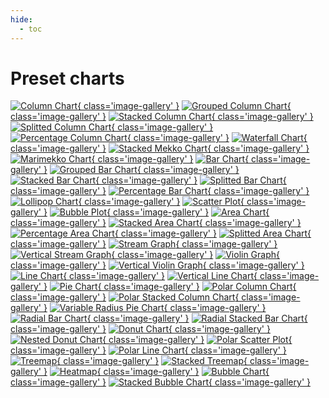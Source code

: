 ```yaml
---
hide:
  - toc
---
```


# Preset charts
<script src="../../assets/javascripts/thumbs.js"></script>
[![Column Chart](./02_C_R_column.png){ class='image-gallery' }](./02_C_R_column.md)
[![Grouped Column Chart](./03_C_R_grouped_column_negative.png){ class='image-gallery' }](./03_C_R_grouped_column_negative.md)
[![Stacked Column Chart](./04_C_R_stacked_column.png){ class='image-gallery' }](./04_C_R_stacked_column.md)
[![Splitted Column Chart](./05_C_R_splitted_column.png){ class='image-gallery' }](./05_C_R_splitted_column.md)
[![Percentage Column Chart](./06_C_R_percentage_column.png){ class='image-gallery' }](./06_C_R_percentage_column.md)
[![Waterfall Chart](./08_C_R_waterfall.png){ class='image-gallery' }](./08_C_R_waterfall.md)
[![Stacked Mekko Chart](./09_C_R_stacked_mekko.png){ class='image-gallery' }](./09_C_R_stacked_mekko.md)
[![Marimekko Chart](./10_C_R_marimekko.png){ class='image-gallery' }](./10_C_R_marimekko.md)
[![Bar Chart](./13_C_R_bar_negative.png){ class='image-gallery' }](./13_C_R_bar_negative.md)
[![Grouped Bar Chart](./14_C_R_grouped_bar_negative.png){ class='image-gallery' }](./14_C_R_grouped_bar_negative.md)
[![Stacked Bar Chart](./15_C_R_stacked_bar.png){ class='image-gallery' }](./15_C_R_stacked_bar.md)
[![Splitted Bar Chart](./16_C_R_splitted_bar.png){ class='image-gallery' }](./16_C_R_splitted_bar.md)
[![Percentage Bar Chart](./17_C_R_percentage_bar.png){ class='image-gallery' }](./17_C_R_percentage_bar.md)
[![Lollipop Chart](./20_C_C_lollipop_chart.png){ class='image-gallery' }](./20_C_C_lollipop_chart.md)
[![Scatter Plot](./22_C_C_scatter.png){ class='image-gallery' }](./22_C_C_scatter.md)
[![Bubble Plot](./24_C_C_bubbleplot.png){ class='image-gallery' }](./24_C_C_bubbleplot.md)
[![Area Chart](./27_C_A_area_negative.png){ class='image-gallery' }](./27_C_A_area_negative.md)
[![Stacked Area Chart](./28_C_A_stacked_area.png){ class='image-gallery' }](./28_C_A_stacked_area.md)
[![Percentage Area Chart](./29_C_A_percentage_area.png){ class='image-gallery' }](./29_C_A_percentage_area.md)
[![Splitted Area Chart](./31_C_A_splitted_area.png){ class='image-gallery' }](./31_C_A_splitted_area.md)
[![Stream Graph](./32_C_A_stream.png){ class='image-gallery' }](./32_C_A_stream.md)
[![Vertical Stream Graph](./33_C_A_vertical_stream.png){ class='image-gallery' }](./33_C_A_vertical_stream.md)
[![Violin Graph](./34_C_A_violin.png){ class='image-gallery' }](./34_C_A_violin.md)
[![Vertical Violin Graph](./35_C_A_vertical_violin.png){ class='image-gallery' }](./35_C_A_vertical_violin.md)
[![Line Chart](./38_C_L_line.png){ class='image-gallery' }](./38_C_L_line.md)
[![Vertical Line Chart](./39_C_L_vertical_line.png){ class='image-gallery' }](./39_C_L_vertical_line.md)
[![Pie Chart](./40_P_R_pie.png){ class='image-gallery' }](./40_P_R_pie.md)
[![Polar Column Chart](./42_P_R_polar_column.png){ class='image-gallery' }](./42_P_R_polar_column.md)
[![Polar Stacked Column Chart](./42a_P_R_polar_stacked_column.png){ class='image-gallery' }](./42a_P_R_polar_stacked_column.md)
[![Variable Radius Pie Chart](./44_P_R_variable_radius_pie_chart.png){ class='image-gallery' }](./44_P_R_variable_radius_pie_chart.md)
[![Radial Bar Chart](./49_P_R_radial_bar.png){ class='image-gallery' }](./49_P_R_radial_bar.md)
[![Radial Stacked Bar Chart](./50_P_R_radial_stacked_bar.png){ class='image-gallery' }](./50_P_R_radial_stacked_bar.md)
[![Donut Chart](./51_P_R_donut.png){ class='image-gallery' }](./51_P_R_donut.md)
[![Nested Donut Chart](./52_P_R_nested_donut.png){ class='image-gallery' }](./52_P_R_nested_donut.md)
[![Polar Scatter Plot](./53_P_C_polar_scatter.png){ class='image-gallery' }](./53_P_C_polar_scatter.md)
[![Polar Line Chart](./56_P_A_polar_line.png){ class='image-gallery' }](./56_P_A_polar_line.md)
[![Treemap](./58_W_R_treemap.png){ class='image-gallery' }](./58_W_R_treemap.md)
[![Stacked Treemap](./59_W_R_stacked_treemap.png){ class='image-gallery' }](./59_W_R_stacked_treemap.md)
[![Heatmap](./60_W_R_heatmap.png){ class='image-gallery' }](./60_W_R_heatmap.md)
[![Bubble Chart](./61_W_R_bubble_chart.png){ class='image-gallery' }](./61_W_R_bubble_chart.md)
[![Stacked Bubble Chart](./62_W_R_stacked_bubble.png){ class='image-gallery' }](./62_W_R_stacked_bubble.md)
